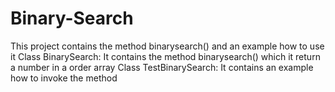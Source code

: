 # Binary-Search
This project contains the method binarysearch() and an example how to use it
Class BinarySearch:
  It contains the method binarysearch() which it return a number in a order array
Class TestBinarySearch:
  It contains an example how to invoke the method
